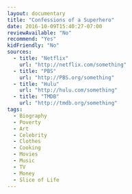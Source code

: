 ```yaml
---
layout: documentary
title: "Confessions of a Superhero"
date: 2016-10-09T15:40:27-07:00
reviewAvailable: "No"
recommend: "Yes"
kidFriendly: "No"
sources:
  - title: "Netflix"
    url: "http://netflix.com/something"
  - title: "PBS"
    url: "http://PBS.org/something"
  - title: "Hulu"
    url: "http://hulu.com/something"
  - title: "TMDB"
    url: "http://tmdb.org/something"
tags:
  - Biography
  - Poverty
  - Art
  - Celebrity
  - Clothes
  - Cooking
  - Movies
  - Music
  - TV
  - Money
  - Slice of Life
---
```


